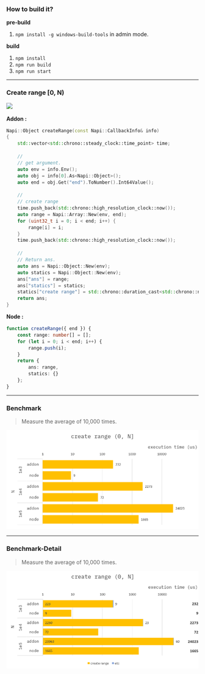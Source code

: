 ### How to build it?

**pre-build**

1. `npm install -g windows-build-tools` in admin mode.

**build**

1. `npm install`
2. `npm run build`
3. `npm run start`

---

### Create range [0, N)

![](./images/summation-general-formular.png)

**Addon :**

```cpp
Napi::Object createRange(const Napi::CallbackInfo& info)
{
    std::vector<std::chrono::steady_clock::time_point> time;

    //
    // get argument.
    auto env = info.Env();
    auto obj = info[0].As<Napi::Object>();
    auto end = obj.Get("end").ToNumber().Int64Value();

    //
    // create range
    time.push_back(std::chrono::high_resolution_clock::now());
    auto range = Napi::Array::New(env, end);
    for (uint32_t i = 0; i < end; i++) {
        range[i] = i;
    }
    time.push_back(std::chrono::high_resolution_clock::now());

    //
    // Return ans.
    auto ans = Napi::Object::New(env);
    auto statics = Napi::Object::New(env);
    ans["ans"] = range;
    ans["statics"] = statics;
    statics["create range"] = std::chrono::duration_cast<std::chrono::nanoseconds>(time[1] - time[0]).count();
    return ans;
}
```

**Node :**

```ts
function createRange({ end }) {
    const range: number[] = [];
    for (let i = 0; i < end; i++) {
        range.push(i);
    }
    return {
        ans: range,
        statics: {}
    };
}
```

---

### Benchmark

> Measure the average of 10,000 times.

![](./resource/benchmark.png)

---

### Benchmark-Detail

> Measure the average of 10,000 times.

![](./resource/benchmark-detail.png)
